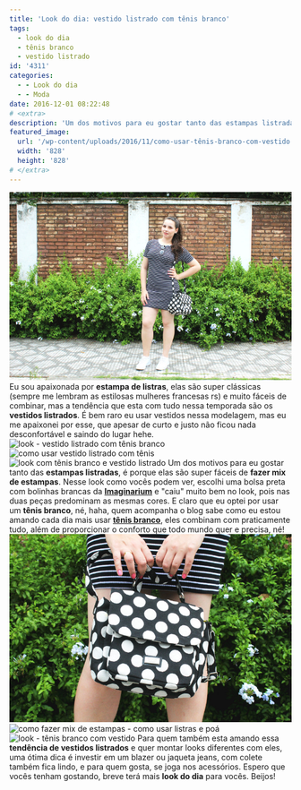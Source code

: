 ```yaml
---
title: 'Look do dia: vestido listrado com tênis branco'
tags:
  - look do dia
  - tênis branco
  - vestido listrado
id: '4311'
categories:
  - - Look do dia
  - - Moda
date: 2016-12-01 08:22:48
# <extra>
description: 'Um dos motivos para eu gostar tanto das estampas listradas, é porque elas são super fáceis de fazer mix de estampas. Nesse look como vocês podem ver, escolh'
featured_image: 
  url: '/wp-content/uploads/2016/11/como-usar-tênis-branco-com-vestido.jpg'
  width: '828'
  height: '828'
# </extra>
---
```


![look - vestido listrado com tênis](/wp-content/uploads/2016/11/como-usar-vestido-listrado.jpg) Eu sou apaixonada por **estampa de listras**, elas são super clássicas (sempre me lembram as estilosas mulheres francesas rs) e muito fáceis de combinar, mas a tendência que esta com tudo nessa temporada são os **vestidos listrados**. É bem raro eu usar vestidos nessa modelagem, mas eu me apaixonei por esse, que apesar de curto e justo não ficou nada desconfortável e saindo do lugar hehe. ![look - vestido listrado com tênis branco](/wp-content/uploads/2016/11/como-usar-vestido-com-tênis.jpg) ![como usar vestido listrado com tênis](/wp-content/uploads/2016/11/look-vestido-listrado-com-tênis-branco.jpg) ![look com tênis branco e vestido listrado ](/wp-content/uploads/2016/11/como-usar-tênis-com-vestido-look.jpg) Um dos motivos para eu gostar tanto das **estampas listradas**, é porque elas são super fáceis de **fazer mix de estampas**. Nesse look como vocês podem ver, escolhi uma bolsa preta com bolinhas brancas da [**Imaginarium**](http://loja.imaginarium.com.br/) e "caiu" muito bem no look, pois nas duas peças predominam as mesmas cores. E claro que eu optei por usar um **tênis branco**, né, haha, quem acompanha o blog sabe como eu estou amando cada dia mais usar [**tênis branco**](http://natalia.blog.br/como-usar-tenis-branco/), eles combinam com praticamente tudo, além de proporcionar o conforto que todo mundo quer e precisa, né! ![bolsa de bolinha - como usar](/wp-content/uploads/2016/11/como-usar-bolsa-de-bolinha.jpg) ![como fazer mix de estampas - como usar listras e poá](/wp-content/uploads/2016/11/look-vestido-listrado-com-tênis.jpg) ![look - tênis branco com vestido ](/wp-content/uploads/2016/11/como-usar-tênis-branco-com-vestido.jpg) Para quem também esta amando essa **tendência de vestidos listrados** e quer montar looks diferentes com eles, uma ótima dica é investir em um blazer ou jaqueta jeans, com colete também fica lindo, e para quem gosta, se joga nos acessórios. Espero que vocês tenham gostando, breve terá mais **look do dia** para vocês. Beijos!
